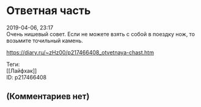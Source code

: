 Ответная часть
==============

  
2019-04-06, 23:17  
 Очень нишевый совет. Если не можете взять с собой в поездку нож, то возьмите точильный камень.   
  
<https://diary.ru/~zHz00/p217466408_otvetnaya-chast.htm>  
  
Теги:  
[[Лайфхак]]  
ID: p217466408  


(Комментариев нет)
------------------